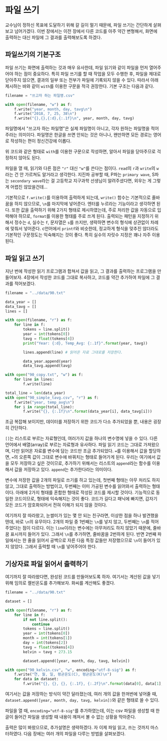 # 파일 쓰기

교수님이 정하신 목표에 도달하기 위해 갈 길이 멀기 때문에, 파일 쓰기는 간단하게 살펴보고 넘어가겠다. 이번 장에서는 이전 장에서 다른 코드를 아주 약간 변형해서, 화면에 출력하는 대신 파일에 그 결과를 출력해보도록 하겠다.

## 파일쓰기의 기본구조

파일 쓰기는 화면에 출력하는 것과 매우 유사한데, 파일 읽기와 같이 파일을 먼저 열어주어야 하는 점이 중요하다. 특히 파일 쓰기를 할 때 작업을 모두 수행한 후, 파일을 제대로 닫아주지 않으면, 결과의 일부 또는 전부가 파일에 기록되지 않을 수 있다. 따라서 아래 제시하는 바와 같이 `with`를 이용한 구문을 적극 권장한다. 기본 구조는 다음과 같다.

```python
filename = "쓰고자 하는 파일명.csv"

with open(filename, "w") as f:
    f.write("year, month, day, tavg\n")
    f.write("2018, 7, 25, 38\n")
    f.write("{},{},{:d},{:.1f}\n", year, month, day, tavg)
```

파일명에서 "쓰고자 하는 파일명"은 실제 파일명이 아니고, 각자 원하는 파일명을 적어주라는 의미이다. 파일명은 한글을 쓰면 안되는 것은 아니나, 왠만하면 모든 경로는 영어로 작성하는 편이 정신건강에 이롭다.

위 코드와 같은 형태로 `with`를 이용한 구문으로 작성하면, 알아서 파일을 닫아주므로 걱정하지 않아도 된다.

파일을 열 때, 읽기와 다른 점은 `"r"` 대신 `"w"`를 쓴다는 점이다. `read`의 `r`과 `write`의 `w`라는 건 안 가르쳐도 알거라고 생각한다. 지진파 공부할 때, P파는 `primary wave`, S파는 `secondary wave`라는 걸 고등학교 지구과학 선생님이 알려주셨다면, 외우는 게 그렇게 어렵진 않았을건데...

기본적으로 `f.write()`를 이용하여 출력하게 되는데, `write()` 함수는 기본적으로 줄바꿈을 하지 않으므로, `\n`를 마지막에 넣어준다. 엔터를 누르라는 기능이라고 생각하면 된다. 또한 값을 출력하기 위해 2가지 형태로 제시하였는데, 주로 처리한 값을 자동으로 입력해야 하므로, `format`를 이용한 형태를 주로 쓰게 된다. 출력되는 패턴을 지정하기 위해서 정수는 `d`, 실수는 `f`, 문자열은 `s`를 쓰지만, 생략하면 변수의 형식에 상관없이 차례에 맞춰서 넣어준다. c언어에서 `printf`와 비슷한데, 정교하게 형식을 맞추진 않더라도 기본적인 구문정도는 익숙해지는 것이 좋다. 특히 실수의 자릿수 지정은 꽤나 자주 이용된다.

## 파일 읽고 쓰기

지난 번에 작성한 읽기 프로그램과 합쳐서 값을 읽고, 그 결과를 출력하는 프로그램을 만들어보자. 4장에서 작성한 코드를 그대로 복사하고, 코드를 약간 추가하여 파일에 그 결과를 적어보겠다.

```python
filename = "../data/90.txt"

data_year = []
data_tavg = []
lines = []

with open(filename, "r") as f:
    for line in f:
        tokens = line.split()
        year = int(tokens[0])
        tavg = float(tokens[4])
        print("Year: {:d}, Temp_Avg: {:.1f}".format(year, tavg))

        lines.append(line) # 읽어온 자료 그대로를 저장한다.

        data_year.append(year)
        data_tavg.append(tavg)

with open("90_copy.txt", "w") as f:
    for line in lines:
        f.write(line)

total_line = len(data_year)
with open("90_simple_tavg.csv", "r") as f:
    f.write("year, temp_avg\n")
    for i in range(total_line):
        f.write("{}, {:.1f}\n".format(data_year[i], data_tavg[i]))
```

조금 복잡해 보이지만, 데이터를 저장하기 위한 코드가 다소 추가되었을 뿐, 내용은 굉장히 간단하다.

`[]`는 리스트로 부르는 자료형인데, 여러가지 값을 하나의 변수명에 넣을 수 있다. 다른 언어에서 배열(array)로 부르는 자료형과 유사하다. 파일 읽기 코드는 그대로 가져왔으며, 다만 읽어온 자료를 변수에 담는 코드만 조금 추가되었다. `=`를 이용해서 값을 할당하면, `=`의 오른쪽 값이 그대로 변수에 바꿔치는 형태로 들어가게 된다. 우리는 여기에서 값을 모두 저장하고 싶은 것이므로, 추가하기 위해서는 리스트의 `append`라는 함수를 이용해서 값을 저장하고 있다. `append`는 추가한다라는 의미이다.

변수에 저장한 값을 2개의 파일로 쓰기를 하고 있는데, 첫번째 형태는 아무 처리도 하지 않고, 그대로 출력하는 방법이고, 두번째는 이미 가공된 변수를 읽어와서 출력하는 형태이다. 아래에 2가지 형태를 혼합한 형태로 작성된 코드를 제시할 것이다. 기능적으로 동일한 코드이므로, 형태에 익숙해지는 것이 좋다. 코드가 길다고 패닉에 빠지면, 갑자기 모든 코드가 암호화되어서 전혀 이해가 되지 않을 것이다.

여기까지 잘 따라왔고, 눈썰미가 있는 몇 안 되는 친구라면, 이상한 점을 하나 발견했을텐데, 바로 `\n`의 유무이다. 2개의 파일 중 1번째는 `\n`를 넣지 않고, 두번째는 `\n`를 적어주었다는 점이 다르다. 이는 `line`이라는 변수에는 아무처리도 하지 않았기 때문에, 줄바꿈 표시까지 들어가 있다. 그래서 `\n`를 추가하면, 줄바꿈을 2번하게 된다. 반면 2번째 파일에서는 한 줄을 읽어서 공백으로 자른 다음 특정 값들만 저장했으므로 `\n`이 들어가 있지 않았다. 그래서 출력할 때 `\n`를 넣어주어야 한다.

## 기상자료 파일 읽어서 출력하기

여기까지 잘 따라왔다면, 완성된 코드를 만들어보도록 하자. 여기서는 계산된 값을 넣기 위해 임의로 켈빈온도를 추가해보자. 화씨를 계산해도 좋겠다.

```python
filename = "../data/90.txt"

dataset = []

with open(filename, "r") as f:
    for line in f:
        if not line.split():
            continue
        tokens = line.split()
        year = int(tokens[0])
        month = int(tokens[1])
        day = int(tokens[2])
        tavg = float(tokens[4])
        kelvin = tavg + 273.15

        dataset.append([year, month, day, tavg, kelvin])

with open("90_kelvin.csv", "w", encoding="utf-8-sig") as f:
    f.write("연, 월, 일, 평균온도(C), 평균온도(K)\n")
    for data in dataset:
        f.write("{}, {}, {}, {:.1f}, {:.2f}\n".format(data[0], data[1], data[2], data[3], data[4]))
```

여기서는 값을 저장하는 방식이 약간 달라졌는데, 여러 개의 값을 한꺼번에 넣어줄 때, `dataset.append([year, month, day, tavg, kelvin])`와 같은 형태로 쓸 수 있다.

파일을 열 때, `encoding="utf-8-sig"`를 추가하였는데, 이는 csv 파일을 생성할 때 한글이 들어간 파일을 생성할 때 내용이 깨져서 볼 수 없는 상황을 막아준다.

출력은 많이 봐왔으므로, 추가설명은 생략하겠다. 자 이제 파일 읽고, 쓰는 것까지 마스터하였다. 다음 장에는 여러 개의 파일을 다루는 방법을 살펴보겠다.
